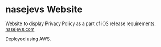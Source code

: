 # nasejevs Website

Website to display Privacy Policy as a part of iOS release requirements. [nasejevs.com](https://www.nasejevs.com/)

Deployed using AWS.
